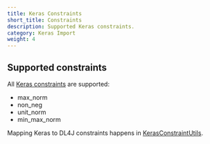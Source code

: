 ```yaml
---
title: Keras Constraints
short_title: Constraints
description: Supported Keras constraints.
category: Keras Import
weight: 4
---
```


## Supported constraints

All [Keras constraints](https://keras.io/constraints) are supported:

* <i class="fa fa-check-square-o"></i> max_norm
* <i class="fa fa-check-square-o"></i> non_neg
* <i class="fa fa-check-square-o"></i> unit_norm
* <i class="fa fa-check-square-o"></i> min_max_norm

Mapping Keras to DL4J constraints happens in [KerasConstraintUtils](https://github.com/eclipse/deeplearning4j/blob/master/deeplearning4j/deeplearning4j-modelimport/src/main/java/org/deeplearning4j/nn/modelimport/keras/utils/KerasConstraintUtils.java).
